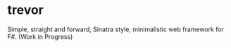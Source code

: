 trevor
======

Simple, straight and forward, Sinatra style, minimalistic web framework for F#. (Work in Progress)
